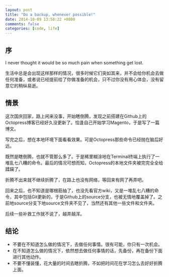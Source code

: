 ```yaml
---
layout: post
title: "Do a backup, whenever possible!"
date: 2014-10-09 13:58:22 +0800
comments: false
categories: [code, life]
---
```


## 序

I never thought it would be so much pain when something get lost. 

生活中总是会出现这样那样的情况，很多时候它们突如其来，并不会给你机会去做任何准备，或者说已经提前给了你做准备的机会，只不过你没有用心体会，没有留意它的稍纵易逝。

## 情景

这次国庆回家，路上闲来没事，开始瞎倒腾，发现之前搭建在Github上的Octopress博客已经好久没更新了。恰逢自己开始学习Magento，于是写了一篇博文。

写完之后，想在本地环境下面看看效果。可是Octopress那些命令已经抛在脑后好远。

既然是瞎倒腾，也就不管那么多了。于是稀里糊涂地在Terminal终端上执行了一堆乱七八糟的命令。最后的情况可想而知，Octopress的本地文件夹被完完全全给蹂躏了。

折腾不出来就不继续折腾了，在路上也没有网络，等回来有网了再弄吧。

回来之后，也不知道是哪根筋抽了，也没先看官方wiki，又是一堆乱七八糟的命令，其中包括Git更新的，于是Github上的source分支，也被无情地覆盖掉了。之前地source分支下地source文件夹不见了，当然还有其他一些文件和文件夹。

后续一些补救工作就不说了，越弄越浑。

## 结论

- 不要在不知道怎么做的情况下，去做任何事情。很有可能，你只有一次机会。
- 在不知道怎么做的情况下，依然想去做任何事情的话，先备份，再在备份下面进行其他动作。
- 不要不懂装懂，花大量的时间去瞎折腾，不如把时间花在学习怎么去好好折腾上面。
